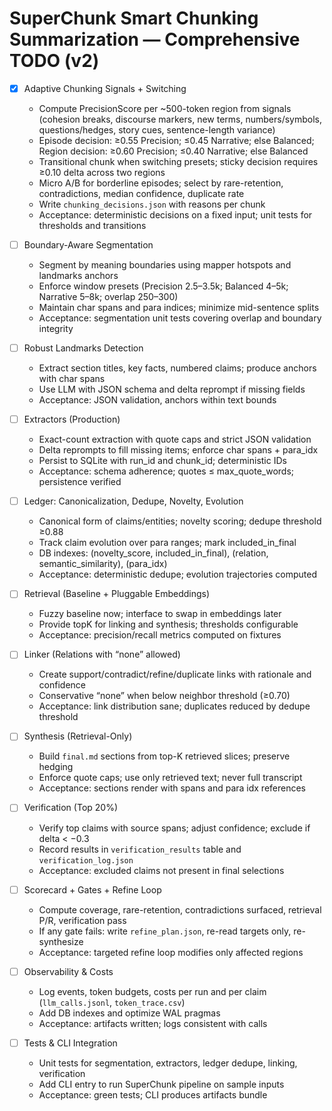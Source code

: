 # SuperChunk Smart Chunking Summarization — Comprehensive TODO (v2)

- [x] Adaptive Chunking Signals + Switching
  - Compute PrecisionScore per ~500-token region from signals (cohesion breaks, discourse markers, new terms, numbers/symbols, questions/hedges, story cues, sentence-length variance)
  - Episode decision: ≥0.55 Precision; ≤0.45 Narrative; else Balanced; Region decision: ≥0.60 Precision; ≤0.40 Narrative; else Balanced
  - Transitional chunk when switching presets; sticky decision requires ≥0.10 delta across two regions
  - Micro A/B for borderline episodes; select by rare-retention, contradictions, median confidence, duplicate rate
  - Write `chunking_decisions.json` with reasons per chunk
  - Acceptance: deterministic decisions on a fixed input; unit tests for thresholds and transitions

- [ ] Boundary-Aware Segmentation
  - Segment by meaning boundaries using mapper hotspots and landmarks anchors
  - Enforce window presets (Precision 2.5–3.5k; Balanced 4–5k; Narrative 5–8k; overlap 250–300)
  - Maintain char spans and para indices; minimize mid-sentence splits
  - Acceptance: segmentation unit tests covering overlap and boundary integrity

- [ ] Robust Landmarks Detection
  - Extract section titles, key facts, numbered claims; produce anchors with char spans
  - Use LLM with JSON schema and delta reprompt if missing fields
  - Acceptance: JSON validation, anchors within text bounds

- [ ] Extractors (Production)
  - Exact-count extraction with quote caps and strict JSON validation
  - Delta reprompts to fill missing items; enforce char spans + para_idx
  - Persist to SQLite with run_id and chunk_id; deterministic IDs
  - Acceptance: schema adherence; quotes ≤ max_quote_words; persistence verified

- [ ] Ledger: Canonicalization, Dedupe, Novelty, Evolution
  - Canonical form of claims/entities; novelty scoring; dedupe threshold ≥0.88
  - Track claim evolution over para ranges; mark included_in_final
  - DB indexes: (novelty_score, included_in_final), (relation, semantic_similarity), (para_idx)
  - Acceptance: deterministic dedupe; evolution trajectories computed

- [ ] Retrieval (Baseline + Pluggable Embeddings)
  - Fuzzy baseline now; interface to swap in embeddings later
  - Provide topK for linking and synthesis; thresholds configurable
  - Acceptance: precision/recall metrics computed on fixtures

- [ ] Linker (Relations with “none” allowed)
  - Create support/contradict/refine/duplicate links with rationale and confidence
  - Conservative “none” when below neighbor threshold (≥0.70)
  - Acceptance: link distribution sane; duplicates reduced by dedupe threshold

- [ ] Synthesis (Retrieval-Only)
  - Build `final.md` sections from top-K retrieved slices; preserve hedging
  - Enforce quote caps; use only retrieved text; never full transcript
  - Acceptance: sections render with spans and para idx references

- [ ] Verification (Top 20%)
  - Verify top claims with source spans; adjust confidence; exclude if delta < −0.3
  - Record results in `verification_results` table and `verification_log.json`
  - Acceptance: excluded claims not present in final selections

- [ ] Scorecard + Gates + Refine Loop
  - Compute coverage, rare-retention, contradictions surfaced, retrieval P/R, verification pass
  - If any gate fails: write `refine_plan.json`, re-read targets only, re-synthesize
  - Acceptance: targeted refine loop modifies only affected regions

- [ ] Observability & Costs
  - Log events, token budgets, costs per run and per claim (`llm_calls.jsonl`, `token_trace.csv`)
  - Add DB indexes and optimize WAL pragmas
  - Acceptance: artifacts written; logs consistent with calls

- [ ] Tests & CLI Integration
  - Unit tests for segmentation, extractors, ledger dedupe, linking, verification
  - Add CLI entry to run SuperChunk pipeline on sample inputs
  - Acceptance: green tests; CLI produces artifacts bundle
